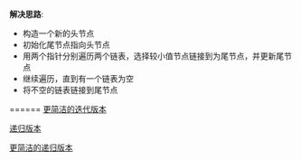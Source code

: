 
__解决思路__:
 - 构造一个新的头节点
 - 初始化尾节点指向头节点
 - 用两个指针分别遍历两个链表，选择较小值节点链接到为尾节点，并更新尾节点
 - 继续遍历，直到有一个链表为空
 - 将不空的链表链接到尾节点

======
 [更简洁的迭代版本](https://discuss.leetcode.com/topic/12946/my-10-line-clean-c-code)

 [递归版本](https://discuss.leetcode.com/topic/2513/a-recursive-solution)

 [更简洁的递归版本](https://discuss.leetcode.com/topic/18709/3-lines-c-12ms-and-c-4ms)
